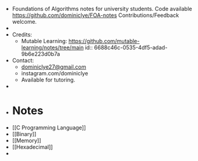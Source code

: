 - Foundations of Algorithms notes for university students.
  Code available https://github.com/dominiclye/FOA-notes
  Contributions/Feedback welcome.
-
- Credits:
	- Mutable Learning: https://github.com/mutable-learning/notes/tree/main
	  id:: 6688c46c-0535-4df5-adad-9b6e223d0b7a
- Contact:
	- dominiclye27@gmail.com
	- instagram.com/dominiclye
	- Available for tutoring.
-
- # Notes
- [[C Programming Language]]
- [[Binary]]
- [[Memory]]
- [[Hexadecimal]]
-